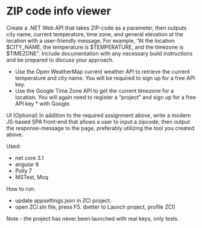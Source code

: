 # ZIP code info viewer

Create a .NET Web API that takes ZIP-code as a parameter, then outputs city name, current temperature, time zone, and general elevation at the location with a user-friendly message. For example, “At the location $CITY_NAME, the temperature is $TEMPERATURE, and the timezone is $TIMEZONE”. Include documentation with any necessary build instructions and be prepared to discuss your approach.

- Use the Open WeatherMap current weather API to retrieve the current temperature and city name. You will be required to sign up for a free API key.
- Use the Google Time Zone API to get the current timezone for a location. You will again need to register a “project” and sign up for a free API key * with Google.

UI (Optional)
In addition to the required assignment above, write a modern JS-based SPA front-end that allows a user to input a zipcode, then output the response-message to the page, preferably utilizing the tool you created above.

Used:
- net core 3.1
- angular 8
- Polly 7
- MSTest, Moq

How to run:
- update appsettings.json in ZCI project.
- open ZCI.sln file, press F5. (better to Launch project, profile ZCI)

Note - the project has never been launched with real keys, only tests.
